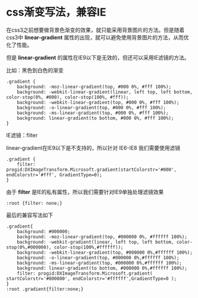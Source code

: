 # css渐变写法，兼容IE

在css3之前想要做背景色渐变的效果，就只能采用背景图片的方法。但是随着css3中 **linear-gradient** 属性的出现，就可以避免使用背景图片的方法，从而优化了性能。

但是 **linear-gradient** 的属性在IE9以下是无效的，但还可以采用IE滤镜的方法。

比如：黑色到白色的渐变

```
.gradient {
	background: -moz-linear-gradient(top, #000 0%, #fff 100%);
	background: -webkit-linear-gradient(linear, left top, left bottom, color-stop(0%, #000), color-stop(100%, #fff));
	background: -webkit-linear-gradient(top, #000 0%, #fff 100%);
	background: -o-linear-gradient(top, #000 0%, #fff 100%);
	background: -ms-linear-gradient(top, #000 0%, #fff 100%);
	background: linear-gradient(to bottom, #000 0%, #fff 100%);
}
```

IE滤镜：filter

linear-gradient在IE9以下是不支持的，所以针对  IE6-IE8  我们需要使用滤镜

```
.gradient {
	filter: progid:DXImageTransform.Microsoft.gradient(startColorstr='#000', endColorstr='#fff', GradientType=0);
}
```

由于 **filter** 是IE的私有属性，所以我们需要针对IE9单独处理滤镜效果

```
:root {filter: none;}
```

最后的兼容写法如下

```
.gradient{ 
    background: #000000; 
    background: -moz-linear-gradient(top, #000000 0%, #ffffff 100%); 
    background: -webkit-gradient(linear, left top, left bottom, color-stop(0%,#000000), color-stop(100%,#ffffff)); 
    background: -webkit-linear-gradient(top, #000000 0%,#ffffff 100%); 
    background: -o-linear-gradient(top, #000000 0%,#ffffff 100%); 
    background: -ms-linear-gradient(top, #000000 0%,#ffffff 100%); 
    background: linear-gradient(to bottom, #000000 0%,#ffffff 100%); 
    filter: progid:DXImageTransform.Microsoft.gradient( startColorstr='#000000', endColorstr='#ffffff',GradientType=0 ); 
} 
:root .gradient{filter:none;} 
```

